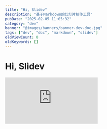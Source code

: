 ```yaml
---
title: "Hi, Slidev"
description: "基于Markdown的幻灯片制作工具"
pubDate: "2025-02-05 11:05:32"
category: "dev"
banner: "@images/banners/banner-dev-doc.jpg"
tags: ["dev", "doc", "markdown", "slidev"]
oldViewCount: 0
oldKeywords: []
---
```


# Hi, Slidev

[![页面快照](http://free.pagepeeker.com/v2/thumbs.php?size=l&url=https://nemossi.github.io/iknow.public/slides/hi-slidev/)](https://nemossi.github.io/iknow.public/slides/hi-slidev/)
